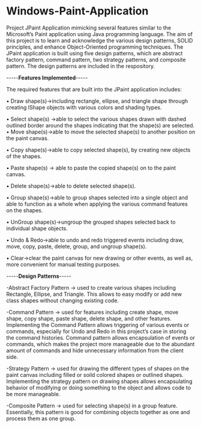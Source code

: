# Windows-Paint-Application


Project JPaint Application mimicking several features similar to the Microsoft’s Paint application using Java programming language. 
The aim of this project is to learn and acknowledge the various design patterns, SOLID principles, and enhance Object-Oriented programming techniques. 
The JPaint application is built using five design patterns, which are abstract factory pattern, command pattern, two strategy patterns, and composite pattern.
The design patterns are included in the respository. 

-----**Features Implemented**-----

The required features that are built into the JPaint application includes:

• Draw shape(s)→including rectangle, ellipse, and triangle shape through creating IShape objects with various colors and shading types.

• Select shape(s) →able to select the various shapes drawn with dashed outlined border around the shapes indicating that the shape(s) are selected.
• Move shape(s)→able to move the selected shape(s) to another position on the paint canvas.

• Copy shape(s)→able to copy selected shape(s), by creating new objects of the shapes.

• Paste shape(s) → able to paste the copied shape(s) on to the paint canvas.

• Delete shape(s)→able to delete selected shape(s).

• Group shape(s)→able to group shapes selected into a single object and able to
function as a whole when applying the various command features on the shapes.

• UnGroup shape(s)→ungroup the grouped shapes selected back to individual shape
objects.

• Undo & Redo→able to undo and redo triggered events including draw, move, copy,
paste, delete, group, and ungroup shape(s).

• Clear→clear the paint canvas for new drawing or other events, as well as, more convenient for manual testing purposes.



-----**Design Patterns**-----

-Abstract Factory Pattern -> used to create various shapes including Rectangle, Ellipse, and Triangle. 
This allows to easy modify or add new class shapes without changing existing code. 

-Command Pattern -> used for features including create shape, move shape, copy shape, paste shape, delete shape, and other features. 
Implementing the Command Pattern allows triggering of various events or commands, especially for Undo and Redo in this project’s case in storing the command histories. 
Command pattern allows encapsulation of events or commands, which makes the project more manageable due to the abundant amount of commands and hide unnecessary information from the client side.

-Strategy Pattern -> used for drawing the different types of shapes on the paint canvas including filled or soild colored shapes or outlined shapes.
Implementing the strategy pattern on drawing shapes allows encapsulating behavior of modifying or doing something to the object and allows code to be more manageable.

-Composite Pattern -> used for selecting shape(s) in a group feature. Essentially, this pattern is good for combining objects together as one and process them as one group.


